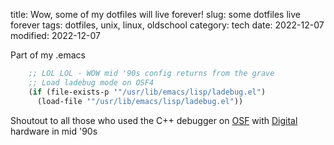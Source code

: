 title: Wow, some of my dotfiles will live forever!
slug: some dotfiles live forever
tags: dotfiles, unix, linux, oldschool
category: tech
date: 2022-12-07
modified: 2022-12-07

Part of my .emacs

``` lisp
    ;; LOL LOL - WOW mid '90s config returns from the grave
    ;; Load ladebug mode on OSF4
    (if (file-exists-p '"/usr/lib/emacs/lisp/ladebug.el")
      (load-file '"/usr/lib/emacs/lisp/ladebug.el"))
```

Shoutout to all those who used the C++ debugger on [OSF](https://en.wikipedia.org/wiki/OSF/1) with [Digital](https://en.wikipedia.org/wiki/Digital_Equipment_Corporation) hardware in mid '90s
